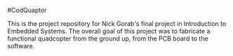 #CodQuaptor

This is the project repository for Nick Gorab's final project in Introduction to Embedded Systems. The overall goal of this project was to fabricate a functional quadcopter from the ground up, from the PCB board to the software.